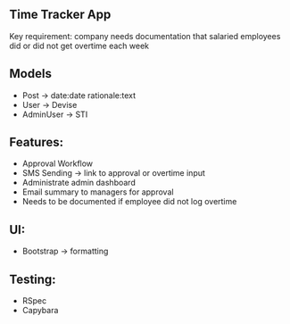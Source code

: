 ## Time Tracker App

Key requirement: company needs documentation that salaried employees did or did not get overtime each week

## Models
- Post -> date:date rationale:text
- User -> Devise
- AdminUser -> STI

## Features:
- Approval Workflow
-	SMS Sending -> link to approval or overtime input
-	Administrate admin dashboard
-	Email summary to managers for approval
-	Needs to be documented if employee did not log overtime

## UI:
- Bootstrap -> formatting

## Testing:
- RSpec
- Capybara